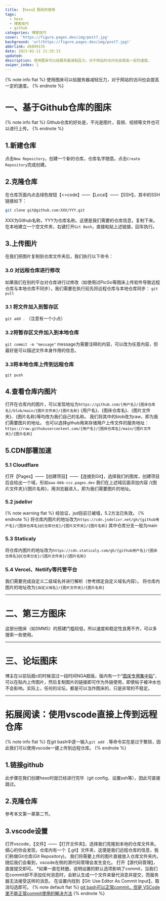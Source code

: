 ```yaml
---
title: 【hexo】图床的使用
tags:
  - hexo
  - 博客技巧
  - github
categories: 博客技巧
cover: 'https://figure.pages.dev/img/post7.jpg'
background: 'url(https://figure.pages.dev/img/post7.jpg)'
abbrlink: d6899135
date: 2023-02-11 11:35:13
updated:
description: 使用图床可以给服务器减轻压力，对于网站的访问也会提高一定的速度。
swiper_index: 1
---
```

{% note info flat %}
使用图床可以给服务器减轻压力，对于网站的访问也会提高一定的速度。
{% endnote %}

# 一、基于Github仓库的图床
{% note info flat %}
Github仓库的好处是，不光是图片，音频、视频等文件也可以进行上传。
{% endnote %}
## 1.新建仓库
点击`New Repository`，创建一个新的仓库，仓库名字随意。点击`Create Repository`完成创建。

## 2.克隆仓库
在仓库页面内点击绿色按钮【<>code】——【Local】——【SSH】，其中的SSH链接如下：
```bash
git clone git@github.com:XXX/YYY.git
```
XXX为Github名称，YYY为仓库名称。这便是我们需要的仓库信息，复制下来。
在本地建立一个空文件夹，右键打开`Git Bash`，直接粘贴上述链接，回车执行。

## 3.上传图片
在我们把图片复制到仓库文件夹后，我们执行以下命令：
### 3.0 对远程仓库进行修改
如果我们在别的平台对仓库进行过修改（如使用过PicGo等图床上传软件导致远程仓库与本地仓库不同步），我们需要在执行前先将远程仓库与本地仓库同步：
`git pull`

### 3.1 将文件加入到暂存区
`git add .`
（注意有一个小点）

### 3.2将暂存区文件加入到本地仓库
`git commit -m "message"`
message为需要注释的内容，可以改为任意内容，但最好是可以描述文件本身作用的信息。

### 3.3将本地仓库上传到远程仓库
`git push`

## 4.查看仓库内图片
打开在仓库内的图片，可以发现地址为`https://github.com/{用户名}/{图床仓库名}/blob/main/{图片文件夹}/{图片名称}`
{用户名}、{图床仓库名}、{图片文件夹}、{图片名称}等均改为我们自己的名称。
我们将其中的blob改为raw，即为我们需要图片的地址。
也可以选择github用来存储用户上传文件的服务地址：
`https://raw.githubusercontent.com/{用户名}/{图床仓库名}/main/{图片文件夹}/{图片名称}`

## 5.CDN部署加速

### 5.1 Cloudflare
打开【Pages】——【创建项目】——【连接到Git】，选择我们的图库，创建项目后会给出一个域，形如`aaa-bbb-ccc.pages.dev`
我们在上述域后面添加内容 /{图片文件夹}/{图片名称}，用浏览器进入，即为我们需要图片的地址。

### 5.2 jsdelivr
{% note warning flat %}
经验证，jsd目前已被墙，5.2方法已失效。
{% endnote %}
将仓库内图片的地址改为`https://cdn.jsdelivr.net/gh/{github用户名}/{图床仓库名}@{仓库分支}/{图片文件夹}/{图片名称}`
其中仓库分支一般为main

### 5.3 Staticaly
将仓库内图片的地址改为`https://cdn.staticaly.com/gh/{github用户名}/{图床仓库名}@{仓库分支}/{图片文件夹}/{图片名称}`

### 5.4 Vercel、Netlify等托管平台
我们需要完成自定义二级域名并进行解析（参考绑定自定义域名内容）。
将仓库内图片的地址改为`{自定义域名}/{图片文件夹}/{图片名称}`

---

# 二、第三方图床
这部分图床（如SMMS）的搭建门槛较低，所以速度和稳定性良莠不齐，可以多搜索一些使用。

---

# 三、论坛图床
博主在以前玩舰c的时候混过一段时间NGA舰版，版内有一个“[图床专用集中贴](https://bbs.nga.cn/read.php?tid=7622707)”，可以在贴内上传图片，然后复制图片的链接即可作为外链使用，即使帖子被冲水也不会影响。实际上，任何的论坛，都是可以当作图床的，只是非常的不稳定。

---

# 拓展阅读：使用vscode直接上传到远程仓库
{% note info flat %}
在git bash中逐一输入`git add .`等命令实在是过于繁琐，因此我们可以使用vscode一键上传到远程仓库。
{% endnote %}

## 1.链接github
此步骤在我们创建hexo时就已经进行完毕（git config、设置ssh等），因此可直接跳过。

## 2.克隆仓库
参考本文第一章第二节。

## 3.vscode设置
打开vscode，【文件】——【打开文件夹】，选择我们克隆到本地的仓库文件夹。
细心的你会发现，仓库内有一个【.git】文件夹，这便是我们远程仓库的信息，我们称做Git仓库(Git Repository)。
我们将需要上传的图片直接放入仓库文件夹内，随后我们会看到，vscode左侧的源代码管理会发生变化。
打开【源代码管理】，直接提交即可。
*如果一直在转圈，说明设置的默认选项影响了commit，当我们在commit却不添加任何消息时，会默认生成一个文件来替代消息并提交，而服务器无法接受这样的消息。
在设置内找到【Git: Use Editor As Commit Input】，取消勾选即可。
{% note default flat %}
[git bash可以正常commit，但是 VSCode 里不能正常commit使用的解决方法](https://blog.csdn.net/Er_Studying_Bai/article/details/128088429)
{% endnote %}

